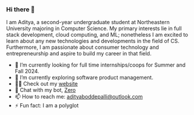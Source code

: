 ### Hi there 👋

I am Aditya, a second-year undergraduate student at Northeastern University majoring in Computer Science. My primary interests lie in full stack development, cloud computing, and ML; nonetheless I am excited to learn about any new technologies and developments in the field of CS. Furthermore, I am passionate about consumer technology and entrepreneurship and aspire to build my career in that field.

- 🔭 I’m currently looking for full time internships/coops for Summer and Fall 2024.
- 🌱 I’m currently exploring software product management.
- 👨‍💻 Check out my [website](https://adityaboddepalli.com)
- 💬 Chat with my bot, [Zero](https://adityaboddepalli.com/zero)
- 📫 How to reach me: adityaboddepalli@outlook.com
- ⚡ Fun fact: I am a polyglot

<!--
**Tony-Stark93/Tony-Stark93** is a ✨ _special_ ✨ repository because its `README.md` (this file) appears on your GitHub profile.

Here are some ideas to get you started:

- 🔭 I’m currently working on ...
- 🌱 I’m currently learning ...
- 👯 I’m looking to collaborate on ...
- 🤔 I’m looking for help with ...
- 💬 Ask me about ...
- 📫 How to reach me: ...
- 😄 Pronouns: ...
- ⚡ Fun fact: ...
-->
